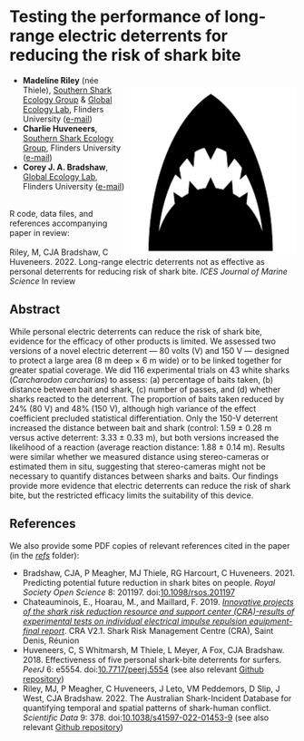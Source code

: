 # Testing the performance of long-range electric deterrents for reducing the risk of shark bite
<img align="right" src="www/shark2.png" alt="thylacine" width="300" style="margin-top: 20px">

- <strong>Madeline Riley</strong> (née Thiele), <a href="https://twitter.com/SouthernSharkEG">Southern Shark Ecology Group</a> & <a href="https://globalecologyflinders.com/">Global Ecology Lab</a>, Flinders University (<a href="mailto:madeline.thiele@flinders.edu.au">e-mail</a>)
- <strong>Charlie Huveneers</strong>, <a href="https://twitter.com/SouthernSharkEG">Southern Shark Ecology Group</a>, Flinders University (<a href="mailto:charlie.huveneers@flinders.edu.au">e-mail</a>)
- <strong>Corey J. A. Bradshaw</strong>, <a href="https://globalecologyflinders.com/">Global Ecology Lab</a>, Flinders University (<a href="mailto:corey.bradshaw@flinders.edu.au">e-mail</a>)

<br>
R code, data files, and references accompanying paper in review:<br>
<br>
Riley, M, CJA Bradshaw, C Huveneers. 2022. Long-range electric deterrents not as effective as personal deterrents for reducing risk of shark bite. <em>ICES Journal of Marine Science</em> In review

## Abstract
While personal electric deterrents can reduce the risk of shark bite, evidence for the efficacy of other products is limited. We assessed two versions of a novel electric deterrent — 80 volts (V) and 150 V — designed to protect a large area (8 m deep × 6 m wide) or to be linked together for greater spatial coverage. We did 116 experimental trials on 43 white sharks (<em>Carcharodon carcharias</em>) to assess: (a) percentage of baits taken, (b) distance between bait and shark, (c) number of passes, and (d) whether sharks reacted to the deterrent. The proportion of baits taken reduced by 24% (80 V) and 48% (150 V), although high variance of the effect coefficient precluded statistical differentiation. Only the 150-V deterrent increased the distance between bait and shark (control: 1.59 ± 0.28 m versus active deterrent: 3.33 ± 0.33 m), but both versions increased the likelihood of a reaction (average reaction distance: 1.88 ± 0.14 m). Results were similar whether we measured distance using stereo-cameras or estimated them in situ, suggesting that stereo-cameras might not be necessary to quantify distances between sharks and baits. Our findings provide more evidence that electric deterrents can reduce the risk of shark bite, but the restricted efficacy limits the suitability of this device.

## References
We also provide some PDF copies of relevant references cited in the paper (in the <a href="https://github.com/MadelineRiley95/Long-range-electric-deterrents-testing/tree/main/refs"><em>refs</em></a> folder):
- Bradshaw, CJA, P Meagher, MJ Thiele, RG Harcourt, C Huveneers. 2021. Predicting potential future reduction in shark bites on people. <em>Royal Society Open Science</em> 8: 201197. doi:<a href="http://doi.org/10.1098/rsos.201197">10.1098/rsos.201197</a>
- Chateauminois, E., Hoarau, M., and Maillard, F. 2019. <em><a href="https://github.com/MadelineRiley95/Long-range-electric-deterrents-testing/blob/main/refs/Innovative%20projects%20of%20the%20shark%20risk%20reduction%20resource%20and%20support%20center%20(CRA)-results%20of%20experimental%20tests%20on%20individual%20electrical%20impulse%20repulsion%20equipment-final%20report.pdf">Innovative projects of the shark risk reduction resource and support center (CRA)-results of experimental tests on individual electrical impulse repulsion equipment-final report</a></em>. CRA V2.1. Shark Risk Management Centre (CRA), Saint Denis, Réunion
- Huveneers, C, S Whitmarsh, M Thiele, L Meyer, A Fox, CJA Bradshaw. 2018. Effectiveness of five personal shark-bite deterrents for surfers. <em>PeerJ</em> 6: e5554. doi:<a href="http://doi.org/10.7717/peerj.5554">10.7717/peerj.5554</a> (see also relevant <a href="https://github.com/cjabradshaw/whitesharkdeterrents">Github repository</a>)
- Riley, MJ, P Meagher, C Huveneers, J Leto, VM Peddemors, D Slip, J West, CJA Bradshaw. 2022. The Australian Shark-Incident Database for quantifying temporal and spatial patterns of shark-human conflict. <em>Scientific Data</em> 9: 378. doi:<a href="http://doi.org/10.1038/s41597-022-01453-9">10.1038/s41597-022-01453-9</a> (see also relevant <a href="https://github.com/cjabradshaw/AustralianSharkIncidentDatabase">Github repository</a>)
